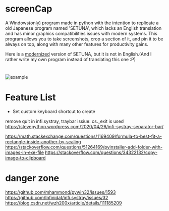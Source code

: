 # screenCap

A Windows(only) program made in python with the intention to replicate a old Japanese program named 'SETUNA', which lacks an English translation and has minor graphics compatibilities issues with modern systems. This program allows you to take screenshots, crop a section of it, and pin it to be always on top, along with many other features for productivity gains.

Here is a [modernized](https://github.com/tylearymf/SETUNA2) version of SETUNA, but it is not in English.(And I rather write my own program instead of translating this one :P)

#
![example](https://imgur.com/a/BQPH0Gz)
#
# Feature List
* Set custom keyboard shortcut to create







remove quit in infi.systray, traybar
issiue: os._exit is used
https://stevepython.wordpress.com/2020/04/26/infi-systray-separator-bar/

https://math.stackexchange.com/questions/1169409/formula-to-best-fit-a-rectangle-inside-another-by-scaling
https://stackoverflow.com/questions/51264169/pyinstaller-add-folder-with-images-in-exe-file
https://stackoverflow.com/questions/34322132/copy-image-to-clipboard

# danger zone
https://github.com/mhammond/pywin32/issues/1593
https://github.com/Infinidat/infi.systray/issues/32
https://blog.csdn.net/wzh200x/article/details/111185209